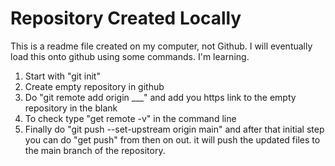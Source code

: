 # Repository Created Locally

This is a readme file created on my computer, not Github. I will eventually load this onto github using some commands. I'm learning. 

1) Start with "git init"
2) Create empty repository in github
3) Do "git remote add origin ___" and add you https link to the empty repository in the blank
4) To check type "get remote -v" in the command line
5) Finally do "git push --set-upstream origin main" and after that initial step you can do "get push" from then on out. it will push the updated files to the main branch of the repository.

